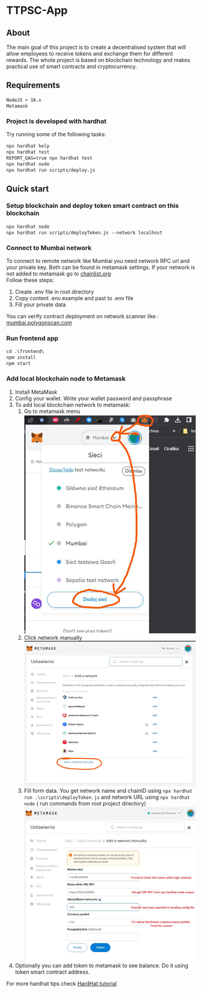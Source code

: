 # TTPSC-App

## About

The main goal of this project is to create a decentralised system that will allow employees to receive tokens and
exchange them for different rewards. The whole project is based on blockchain technology and makes practical use of
smart contracts and cryptocurrency.

## Requirements

    NodeJS > 16.x
    Metamask

### Project is developed with hardhat

Try running some of the following tasks:

```shell
npx hardhat help
npx hardhat test
REPORT_GAS=true npx hardhat test
npx hardhat node
npx hardhat run scripts/deploy.js
```

## Quick start

### Setup blockchain and deploy token smart contract on this blockchain

```shell
npx hardhat node
npx hardhat run scripts/deployToken.js --network localhost
```
### Connect to Mumbai network

To connect to remote network like Mumbai you need network RPC url and your private key.
Both can be found in metamask settings. If your network is not added to metamask go to  [chainlist.org](https://chainlist.org/)   
Follow these steps:
1. Create .env file in root directory  
2. Copy content .env.example and past to .env file
3. Fill your private data

You can verify contract deployment on network scanner like : [mumbai.polygonscan.com](https://mumbai.polygonscan.com/)


### Run frontend app

```shell
cd .\frontend\
npm install
npm start
```

### Add local blockchain node to Metamask

1. Install MetaMask
2. Config your wallet. Write your wallet password and passphrase
3. To add local blockchain network to metamask:
    1. Go to metamask menu ![Screenshot](docs/metamask_hardhat_tutorial/Step1.jpg)
    2. Click network manually ![Screenshot](docs/metamask_hardhat_tutorial/Step2.jpg)
    2. Fill form data. You get network name and chainID using ```npx hardhat run .\scripts\deployToken.js``` and network
       URL using ```npx hardhat node``` ( run commands from root project
       directory)  ![Screenshot](docs/metamask_hardhat_tutorial/Step3.jpg)
4. Optionally you can add token to metamask to see balance. Do it using token smart contract address.

For more hardhat tips check [HardHat tutorial](https://hardhat.org/tutorial/testing-contracts)
